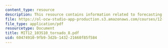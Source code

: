 ```yaml
---
content_type: resource
description: This resource contains information related to forecasting tornadoes.
file: https://ol-ocw-studio-app-production.s3.amazonaws.com/courses/12-103-science-and-policy-of-natural-hazards-spring-2010/604749109fb93d2b143221660f85f584_MIT12_103S10_tornado_8.pdf
file_type: application/pdf
resourcetype: Document
title: MIT12_103S10_tornado_8.pdf
uid: 60474910-9fb9-3d2b-1432-21660f85f584
---
```

